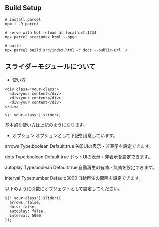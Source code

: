 ## Build Setup
```
# install parcel
npm i -D parcel

# serve with hot reload at localhost:1234
npx parcel src/index.html --open

# build
npx parcel build src/index.html -d docs --public-url ./
```

## スライダーモジュールについて
- 使い方

```
<div class="your-class">
  <div>your content</div>
  <div>your content</div>
  <div>your content</div>
</div>
```

```
$('.your-class').slider()
```

基本的な使い方は上記のようになります。

- オプション
オプションとして下記を用意しています。

arrows
Type:boolean
Default:true
矢印UIの表示・非表示を設定できます。

dots
Type:boolean
Default:true
ドットUIの表示・非表示を設定できます。

autoplay
Type:boolean
Default:true
自動再生の有効・無効を設定できます。

interval
Type:number
Default:3000
自動再生の間隔を設定できます。

以下のように引数にオブジェクトとして設定してください。
```
$('.your-class').slider({
  arrows: false,
  dots: false,
  autoplay: false,
  interval: 5000
});
```